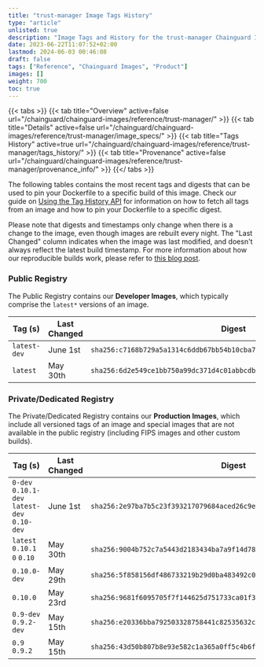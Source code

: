 ```yaml
---
title: "trust-manager Image Tags History"
type: "article"
unlisted: true
description: "Image Tags and History for the trust-manager Chainguard Image"
date: 2023-06-22T11:07:52+02:00
lastmod: 2024-06-03 00:46:08
draft: false
tags: ["Reference", "Chainguard Images", "Product"]
images: []
weight: 700
toc: true
---
```


{{< tabs >}}
{{< tab title="Overview" active=false url="/chainguard/chainguard-images/reference/trust-manager/" >}}
{{< tab title="Details" active=false url="/chainguard/chainguard-images/reference/trust-manager/image_specs/" >}}
{{< tab title="Tags History" active=true url="/chainguard/chainguard-images/reference/trust-manager/tags_history/" >}}
{{< tab title="Provenance" active=false url="/chainguard/chainguard-images/reference/trust-manager/provenance_info/" >}}
{{</ tabs >}}

The following tables contains the most recent tags and digests that can be used to pin your Dockerfile to a specific build of this image. Check our guide on [Using the Tag History API](/chainguard/chainguard-images/using-the-tag-history-api/) for information on how to fetch all tags from an image and how to pin your Dockerfile to a specific digest.

Please note that digests and timestamps only change when there is a change to the image, even though images are rebuilt every night. The "Last Changed" column indicates when the image was last modified, and doesn't always reflect the latest build timestamp. For more information about how our reproducible builds work, please refer to [this blog post](https://www.chainguard.dev/unchained/reproducing-chainguards-reproducible-image-builds).

### Public Registry
The Public Registry contains our **Developer Images**, which typically comprise the `latest*` versions of an image.

| Tag (s)       | Last Changed | Digest                                                                    |
|---------------|--------------|---------------------------------------------------------------------------|
|  `latest-dev` | June 1st     | `sha256:c7168b729a5a1314c6ddb67bb54b10cba7241b8d68a740cac87375a556b8e233` |
|  `latest`     | May 30th     | `sha256:6d2e549ce1bb750a99dc371d4c01abbcdb88843bee4094cce3ef839463e96fad` |


### Private/Dedicated Registry
The Private/Dedicated Registry contains our **Production Images**, which include all versioned tags of an image and special images that are not available in the public registry (including FIPS images and other custom builds).

| Tag (s)                                       | Last Changed | Digest                                                                    |
|-----------------------------------------------|--------------|---------------------------------------------------------------------------|
|  `0-dev` `0.10.1-dev` `latest-dev` `0.10-dev` | June 1st     | `sha256:2e97ba7b5c23f393217079684aced26c9e6e17c5b6d3131d4e2ac2710866d7a2` |
|  `latest` `0.10.1` `0` `0.10`                 | May 30th     | `sha256:9004b752c7a5443d2183434ba7a9f14d78922f07309c92901f7d2e30833a6b06` |
|  `0.10.0-dev`                                 | May 29th     | `sha256:5f858156df486733219b29d0ba483492c09456eafbd020e04b4b1e3bbfbfb159` |
|  `0.10.0`                                     | May 23rd     | `sha256:9681f6095705f7f144625d751733ca01f36fbcb4f4e92729b03c4764664f485b` |
|  `0.9-dev` `0.9.2-dev`                        | May 15th     | `sha256:e20336bba792503328758441c82535632cded6ff6b34079de2224f9fc2aaa35f` |
|  `0.9` `0.9.2`                                | May 15th     | `sha256:43d50b807b8e93e582c1a365a0ff5c4b6fbe36df8e9d93c87c0a20f2d5e3c162` |

